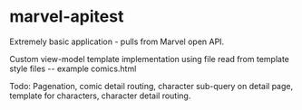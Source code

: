 # marvel-apitest
Extremely basic application - pulls from Marvel open API.

Custom view-model template implementation using file read from template style files -- example comics.html

Todo:  Pagenation, comic detail routing, character sub-query on detail page, template for characters, character detail routing.
